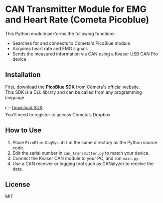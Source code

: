 # CAN Transmitter Module for EMG and Heart Rate (Cometa Picoblue)

This Python module performs the following functions:

- Searches for and connects to Cometa's PicoBlue module  
- Acquires heart rate and EMG signals  
- Sends the measured information via CAN using a Kvaser USB CAN Pro device

## Installation

First, download the **PicoBlue SDK** from Cometa's official website.  
This SDK is a DLL library and can be called from any programming language.

👉 [Download SDK](https://www.cometasystems.com/picoblue/)  
You'll need to register to access Cometa’s Dropbox.

## How to Use

1. Place `PicoBlue.DaqSys.dll` in the same directory as the Python source code.  
2. Edit the serial number in `can_transmitter.py` to match your device.  
3. Connect the Kvaser CAN module to your PC, and run `main.py`.  
4. Use a CAN receiver or logging tool such as CANalyzer to receive the data.

## License

MIT
